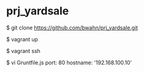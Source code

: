 prj_yardsale
============

$ git clone https://github.com/bwahn/prj_yardsale.git

$ vagrant up

$ vagrant ssh

$ vi Gruntfile.js
port: 80
hostname: '192.168.100.10'
